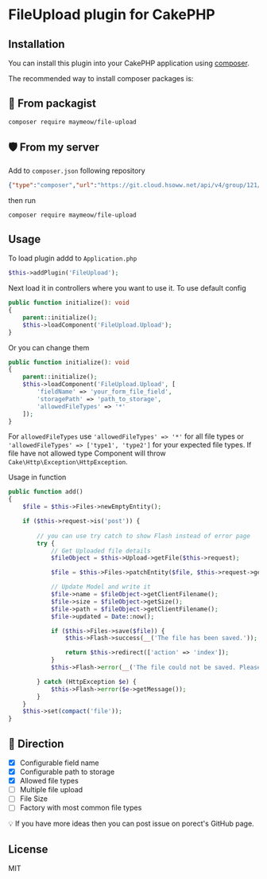 # FileUpload plugin for CakePHP

## Installation

You can install this plugin into your CakePHP application using [composer](https://getcomposer.org).

The recommended way to install composer packages is:

## 🐘 From packagist

```
composer require maymeow/file-upload
```

## 🛡 From my server

Add to `composer.json` following repository

```json
{"type":"composer","url":"https://git.cloud.hsoww.net/api/v4/group/121/-/packages/composer/packages.json"}
```

then run

```
composer require maymeow/file-upload
```

## Usage

To load plugin addd to `Application.php`

```php
$this->addPlugin('FileUpload');
```

Next load it in controllers where you want to use it. To use default config

```php
public function initialize(): void
{
    parent::initialize();
    $this->loadComponent('FileUpload.Upload');
}
```

Or you can change them

```php
public function initialize(): void
{
    parent::initialize();
    $this->loadComponent('FileUpload.Upload', [
        'fieldName' => 'your_form_file_field',
        'storagePath' => 'path_to_storage',
        'allowedFileTypes' => '*'
    ]);
}
```

For `allowedFileTypes` use `'allowedFileTypes' => '*'` for all file types or `'allowedFileTypes' => ['type1', 'type2']` for your expected file types. If file have not allowed type Component will throw `Cake\Http\Exception\HttpException`.

Usage in function

```php
public function add()
{
    $file = $this->Files->newEmptyEntity();

    if ($this->request->is('post')) {
        
        // you can use try catch to show Flash instead of error page
        try {
            // Get Uploaded file details
            $fileObject = $this->Upload->getFile($this->request);   

            $file = $this->Files->patchEntity($file, $this->request->getData());

            // Update Model and write it
            $file->name = $fileObject->getClientFilename();
            $file->size = $fileObject->getSize();
            $file->path = $fileObject->getClientFilename();
            $file->updated = Date::now();

            if ($this->Files->save($file)) {
                $this->Flash->success(__('The file has been saved.'));

                return $this->redirect(['action' => 'index']);
            }
            $this->Flash->error(__('The file could not be saved. Please, try again.'));

        } catch (HttpException $e) {
            $this->Flash->error($e->getMessage());
        }
    }
    $this->set(compact('file'));
}
```

## 🎯 Direction

* [x] Configurable field name
* [x] Configurable path to storage
* [x] Allowed file types
* [ ] Multiple file upload
* [ ] File Size
* [ ] Factory with most common file types

💡 If you have more ideas then you can post issue on porect's GitHub page.

## License

MIT